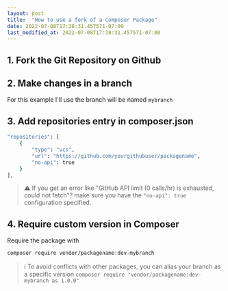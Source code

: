 ```yaml
---
layout: post
title:  "How to use a fork of a Composer Package"
date: 2022-07-08T17:38:31.457571-07:00
last_modified_at: 2022-07-08T17:38:31.457571-07:00
---
```


## 1. Fork the Git Repository on Github

## 2. Make changes in a branch

For this example I'll use the branch will be named `mybranch`

## 3. Add repositories entry in composer.json

```bash
"repositories": [
    {
        "type": "vcs",
        "url": "https://github.com/yourgithubuser/packagename",
        "no-api": true
    }
],
```

> ⚠️ If you get an error like "GitHub API limit (0 calls/hr) is exhausted, could not fetch"? make sure you have the `"no-api": true` configuration specified.

## 4. Require custom version in Composer

Require the package with 
```bash
composer require vendor/packagename:dev-mybranch
```

> ℹ To avoid conflicts with other packages, you can alias your branch as a specific version
> `composer require "vendor/packagename:dev-mybranch as 1.0.0"`
